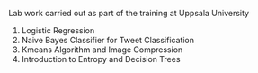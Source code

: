 Lab work carried out as part of the training at Uppsala University

1. Logistic Regression
2. Naive Bayes Classifier for Tweet Classification
3. Kmeans Algorithm and Image Compression
4. Introduction to Entropy and Decision Trees

